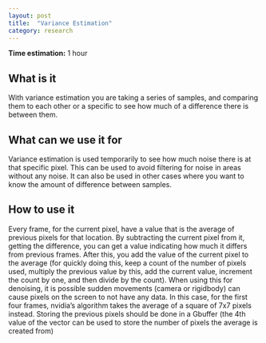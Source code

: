 ```yaml
---
layout: post
title:  "Variance Estimation"
category: research 
---
```


**Time estimation:** 1 hour

## What is it

With variance estimation you are taking a series of samples, and comparing them to each other or a specific to see how much of a difference there is between them.

## What can we use it for

Variance estimation is used temporarily to see how much noise there is at that specific pixel. This can be used to avoid filtering for noise in areas without any noise. It can also be used in other cases where you want to know the amount of difference between samples.

## How to use it

Every frame, for the current pixel, have a value that is the average of previous pixels for that location. By subtracting the current pixel from it, getting the difference, you can get a value indicating how much it differs from previous frames. After this, you add the value of the current pixel to the average (for quickly doing this, keep a count of the number of pixels used, multiply the previous value by this, add the current value, increment the count by one, and then divide by the count). When using this for denoising, it is possible sudden movements (camera or rigidbody) can cause pixels on the screen to not have any data. In this case, for the first four frames, nvidia’s algorithm takes the average of a square of 7x7 pixels instead. Storing the previous pixels should be done in a Gbuffer (the 4th value of the vector can be used to store the number of pixels the average is created from)

